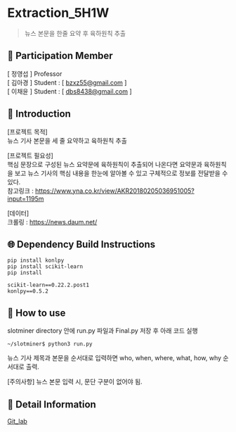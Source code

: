 # Extraction_5H1W
> 뉴스 본문을 한줄 요약 후 육하원칙 추출

## :bust_in_silhouette: Participation Member

 [ 정영섭 ]  Professor   
 [ 김아경 ]  Student  : [ bzxz55@gmail.com ]   
 [ 이채윤 ]  Student  : [ dbs8438@gmail.com ]


 ## 📖 Introduction
[프로젝트 목적]  
뉴스 기사 본문을 세 줄 요약하고 육하원칙 추출

[프로젝트 필요성]  
핵심 문장으로 구성된 뉴스 요약문에 육하원칙이 추출되어 나온다면 요약문과 육하원칙을 보고 뉴스 기사의 핵심 내용을 한눈에 알아볼 수 있고 구체적으로 정보를 전달받을 수 있다.  
참고링크 : https://www.yna.co.kr/view/AKR20180205036951005?input=1195m

[데이터]  
크롤링 : https://news.daum.net/


 ## 🌐 Dependency Build Instructions

```
pip install konlpy
pip install scikit-learn
pip install 

scikit-learn==0.22.2.post1
konlpy==0.5.2
```

## 📝 How to use
slotminer directory 안에 run.py 파일과 Final.py 저장 후 아래 코드 실행
``` 
~/slotminer$ python3 run.py
```
뉴스 기사 제목과 본문을 순서대로 입력하면 who, when, where, what, how, why 순서대로 출력.

[주의사항]
뉴스 본문 입력 시, 문단 구분이 없어야 됨.

## 📄 Detail Information
[Git_lab](https://gitlab.com/veronica1/text-mining)
